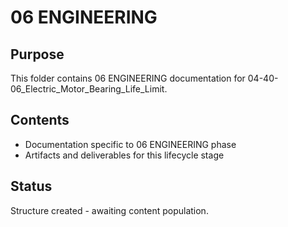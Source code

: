 # 06 ENGINEERING

## Purpose
This folder contains 06 ENGINEERING documentation for 04-40-06_Electric_Motor_Bearing_Life_Limit.

## Contents
- Documentation specific to 06 ENGINEERING phase
- Artifacts and deliverables for this lifecycle stage

## Status
Structure created - awaiting content population.
